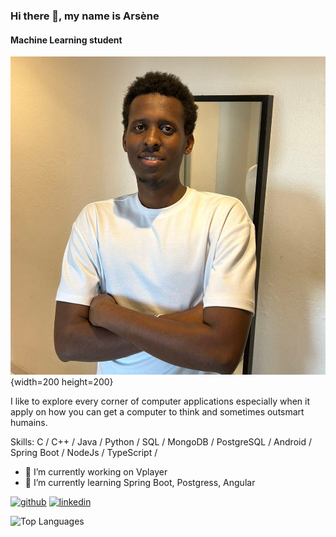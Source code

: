 ### Hi there 👋, my name is Arsène
#### Machine Learning student
![Machine Learning student](https://github.com/ArseneGiriteka/ArseneGiriteka/blob/main/images/me.jpg){width=200 height=200}

I like to explore every corner of computer applications especially when it apply on how you can get a computer to think and sometimes outsmart humains.

Skills: C / C++ / Java / Python / SQL / MongoDB / PostgreSQL / Android / Spring Boot / NodeJs / TypeScript /

- 🔭 I’m currently working on Vplayer 
- 🌱 I’m currently learning Spring Boot, Postgress, Angular 


[<img src='https://cdn.jsdelivr.net/npm/simple-icons@3.0.1/icons/github.svg' alt='github' height='40'>](https://github.com/ArseneGiriteka)  [<img src='https://cdn.jsdelivr.net/npm/simple-icons@3.0.1/icons/linkedin.svg' alt='linkedin' height='40'>](https://www.linkedin.com/in/giriteka-arsene-554189254)  

![Top Languages](https://github-readme-stats.vercel.app/api/top-langs/?username=ArseneGiriteka&layout=compact&theme=radical)
